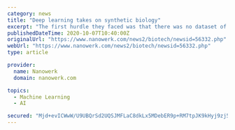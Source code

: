 ```yaml
---
category: news
title: "Deep learning takes on synthetic biology"
excerpt: "The first hurdle they faced was that there was no dataset of toehold switch sequences large enough for deep learning techniques to analyze effectively. The authors took it upon themselves to generate a dataset that would be useful to train such models."
publishedDateTime: 2020-10-07T10:40:00Z
originalUrl: "https://www.nanowerk.com/news2/biotech/newsid=56332.php"
webUrl: "https://www.nanowerk.com/news2/biotech/newsid=56332.php"
type: article

provider:
  name: Nanowerk
  domain: nanowerk.com

topics:
  - Machine Learning
  - AI

secured: "Mjd+evICWwW/U9UBQrSd2UQSJMFLaC8dkLx5MDebER9p+RM7tpJK9kHyj9zj5Jfk9EyocOKqjyVvZXm8vHFas45FxSJgStdtoDCpGjwfnjLMybGPAYxOyLNP/sz+4On8k24i+Uw7C0vyHwv4sEW2EEFsdZjPD8mutw7U6ietzX7Xjma6xoZnfPecEqbGdHkO34AJ1mRXK//T9N1FjuOjWyXzcIQwcQZXvVx8L0ybkdb2vGoMZX2GwOHO3nzVqdIoZdPt9NTx6RAtha2JQn0XOxmAfWW42KGsEAUmTGjVB0DeFcGX8BEs7igczAC9+GAihnuUdbDxuQhL7H4wSxN3KYmspXKD9qjTTW4nl6giloE=;vBhcOTUSllRjFE3fFktZVQ=="
---
```


